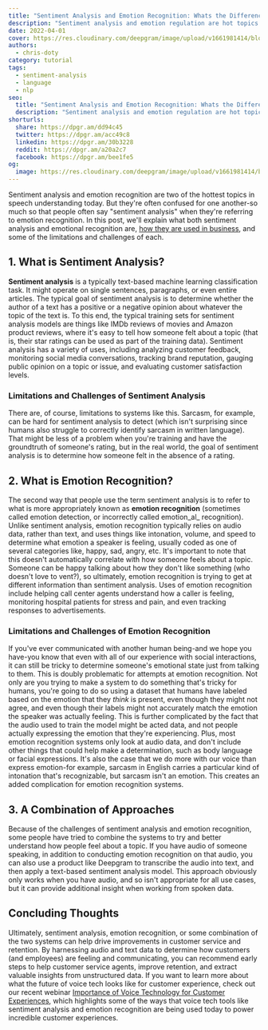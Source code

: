 ```yaml
---
title: "Sentiment Analysis and Emotion Recognition: Whats the Difference?"
description: "Sentiment analysis and emotion regulation are hot topics in speech recognition today, but the two are often confused. So what’s the difference?"
date: 2022-04-01
cover: https://res.cloudinary.com/deepgram/image/upload/v1661981414/blog/sentiment-analysis-emotion-regulation-difference/Sentiment-Analysis-Emotional-Recognition-thumb-554.png
authors:
  - chris-doty
category: tutorial
tags:
  - sentiment-analysis
  - language
  - nlp
seo:
  title: "Sentiment Analysis and Emotion Recognition: Whats the Difference?"
  description: "Sentiment analysis and emotion regulation are hot topics in speech recognition today, but the two are often confused. So what’s the difference?"
shorturls:
  share: https://dpgr.am/dd94c45
  twitter: https://dpgr.am/acc49c8
  linkedin: https://dpgr.am/30b3228
  reddit: https://dpgr.am/a20a2c7
  facebook: https://dpgr.am/bee1fe5
og:
  image: https://res.cloudinary.com/deepgram/image/upload/v1661981414/blog/sentiment-analysis-emotion-regulation-difference/Sentiment-Analysis-Emotional-Recognition-thumb-554.png
---
```


Sentiment analysis and emotion recognition are two of the hottest topics in speech understanding today. But they're often confused for one another-so much so that people often say "sentiment analysis" when they're referring to emotion recognition. In this post, we'll explain what both sentiment analysis and emotional recognition are, [how they are used in business](https://blog.deepgram.com/voice-technology-customer-experience/), and some of the limitations and challenges of each.

## 1\. What is Sentiment Analysis?

**Sentiment analysis** is a typically text-based machine learning classification task. It might operate on single sentences, paragraphs, or even entire articles. The typical goal of sentiment analysis is to determine whether the author of a text has a positive or a negative opinion about whatever the topic of the text is. To this end, the typical training sets for sentiment analysis models are things like IMDb reviews of movies and Amazon product reviews, where it's easy to tell how someone felt about a topic (that is, their star ratings can be used as part of the training data). Sentiment analysis has a variety of uses, including analyzing customer feedback, monitoring social media conversations, tracking brand reputation, gauging public opinion on a topic or issue, and evaluating customer satisfaction levels.

### Limitations and Challenges of Sentiment Analysis

There are, of course, limitations to systems like this. Sarcasm, for example, can be hard for sentiment analysis to detect (which isn't surprising since humans also struggle to correctly identify sarcasm in written language). That might be less of a problem when you're training and have the groundtruth of someone's rating, but in the real world, the goal of sentiment analysis is to determine how someone felt in the absence of a rating.




## 2\. What is Emotion Recognition?

The second way that people use the term sentiment analysis is to refer to what is more appropriately known as **emotion recognition** (sometimes called emotion detection, or incorrectly called emotion_al_ recognition). Unlike sentiment analysis, emotion recognition typically relies on audio data, rather than text, and uses things like intonation, volume, and speed to determine what emotion a speaker is feeling, usually coded as one of several categories like, happy, sad, angry, etc. It's important to note that this doesn't automatically correlate with how someone feels about a topic. Someone can be happy talking about how they don't like something (who doesn't love to vent?), so ultimately, emotion recognition is trying to get at different information than sentiment analysis. Uses of emotion recognition include helping call center agents understand how a caller is feeling, monitoring hospital patients for stress and pain, and even tracking responses to advertisements.

### Limitations and Challenges of Emotion Recognition

If you've ever communicated with another human being-and we hope you have-you know that even with all of our experience with social interactions, it can still be tricky to determine someone's emotional state just from talking to them. This is doubly problematic for attempts at emotion recognition. Not only are you trying to make a system to do something that's tricky for humans, you're going to do so using a dataset that humans have labeled based on the emotion that they _think_ is present, even though they might not agree, and even though their labels might not accurately match the emotion the speaker was actually feeling. This is further complicated by the fact that the audio used to train the model might be acted data, and not people actually expressing the emotion that they're experiencing. Plus, most emotion recognition systems only look at audio data, and don't include other things that could help make a determination, such as body language or facial expressions. It's also the case that we do more with our voice than express emotion-for example, sarcasm in English carries a particular kind of intonation that's recognizable, but sarcasm isn't an emotion. This creates an added complication for emotion recognition systems.

## 3\. A Combination of Approaches

Because of the challenges of sentiment analysis and emotion recognition, some people have tried to combine the systems to try and better understand how people feel about a topic. If you have audio of someone speaking, in addition to conducting emotion recognition on that audio, you can also use a product like Deepgram to transcribe the audio into text, and then apply a text-based sentiment analysis model. This approach obviously only works when you have audio, and so isn't appropriate for all use cases, but it can provide additional insight when working from spoken data.

## Concluding Thoughts

Ultimately, sentiment analysis, emotion recognition, or some combination of the two systems can help drive improvements in customer service and retention. By harnessing audio and text data to determine how customers (and employees) are feeling and communicating, you can recommend early steps to help customer service agents, improve retention, and extract valuable insights from unstructured data. If you want to learn more about what the future of voice tech looks like for customer experience, check out our recent webinar [Importance of Voice Technology for Customer Experiences](https://offers.deepgram.com/importance-of-voice-technology-for-customer-experiences-on-demand), which highlights some of the ways that voice tech tools like sentiment analysis and emotion recognition are being used today to power incredible customer experiences.
